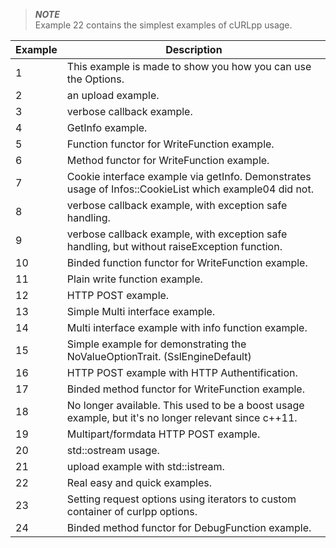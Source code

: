 > ***NOTE*** \
> Example 22 contains the simplest examples of cURLpp 
usage.

| Example | Description                                                                                            |
|---------|--------------------------------------------------------------------------------------------------------|
| 1       | This example is made to show you how you can use the Options.                                          |
| 2       | an upload example.                                                                                     |
| 3       | verbose callback example.                                                                              |
| 4       | GetInfo example.                                                                                       |
| 5       | Function functor for WriteFunction example.                                                            |
| 6       | Method functor for WriteFunction example.                                                              |
| 7       | Cookie interface example via getInfo. Demonstrates usage of Infos::CookieList which example04 did not. |
| 8       | verbose callback example, with exception safe handling.                                                |
| 9       | verbose callback example, with exception safe handling, but without raiseException function.           |
| 10      | Binded function functor for WriteFunction example.                                                     |
| 11      | Plain write function example.                                                                          |
| 12      | HTTP POST example.                                                                                     |
| 13      | Simple Multi interface example.                                                                        |
| 14      | Multi interface example with info function example.                                                    |
| 15      | Simple example for demonstrating the NoValueOptionTrait. (SslEngineDefault)                            |
| 16      | HTTP POST example with HTTP Authentification.                                                          |
| 17      | Binded method functor for WriteFunction example.                                                       |
| 18      | No longer available. This used to be a boost usage example, but it's no longer relevant since c++11.   |
| 19      | Multipart/formdata HTTP POST example.                                                                  |
| 20      | std::ostream usage.                                                                                    |
| 21      | upload example with std::istream.                                                                      |
| 22      | Real easy and quick examples.                                                                          |
| 23      | Setting request options using iterators to custom container of curlpp options.                         |
| 24      | Binded method functor for DebugFunction example.                                                       |